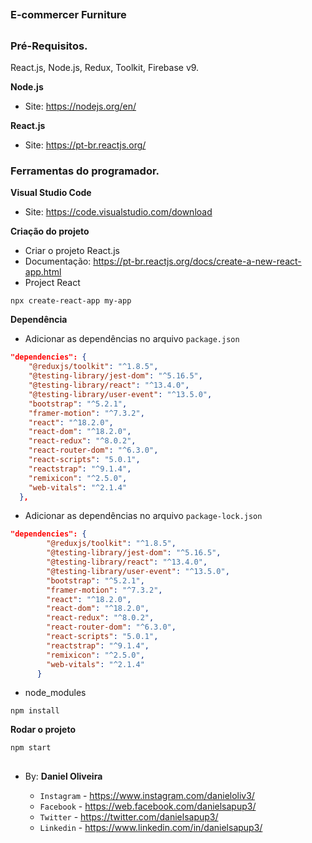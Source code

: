 ##
### E-commercer Furniture
##


### Pré-Requisitos.

React.js, Node.js, Redux, Toolkit, Firebase v9.

**Node.js**
- Site: https://nodejs.org/en/

**React.js**
- Site: https://pt-br.reactjs.org/



### Ferramentas do programador.

**Visual Studio Code**
- Site: https://code.visualstudio.com/download


**Criação do projeto**
- Criar o projeto React.js
- Documentação: https://pt-br.reactjs.org/docs/create-a-new-react-app.html
- Project React
```
npx create-react-app my-app
```
**Dependência**
- Adicionar as dependências no arquivo `package.json`
```json
"dependencies": {
    "@reduxjs/toolkit": "^1.8.5",
    "@testing-library/jest-dom": "^5.16.5",
    "@testing-library/react": "^13.4.0",
    "@testing-library/user-event": "^13.5.0",
    "bootstrap": "^5.2.1",
    "framer-motion": "^7.3.2",
    "react": "^18.2.0",
    "react-dom": "^18.2.0",
    "react-redux": "^8.0.2",
    "react-router-dom": "^6.3.0",
    "react-scripts": "5.0.1",
    "reactstrap": "^9.1.4",
    "remixicon": "^2.5.0",
    "web-vitals": "^2.1.4"
  },
```
- Adicionar as dependências no arquivo `package-lock.json`
```json
"dependencies": {
        "@reduxjs/toolkit": "^1.8.5",
        "@testing-library/jest-dom": "^5.16.5",
        "@testing-library/react": "^13.4.0",
        "@testing-library/user-event": "^13.5.0",
        "bootstrap": "^5.2.1",
        "framer-motion": "^7.3.2",
        "react": "^18.2.0",
        "react-dom": "^18.2.0",
        "react-redux": "^8.0.2",
        "react-router-dom": "^6.3.0",
        "react-scripts": "5.0.1",
        "reactstrap": "^9.1.4",
        "remixicon": "^2.5.0",
        "web-vitals": "^2.1.4"
      }
```
- node_modules

```
npm install
```


**Rodar o projeto**
```
npm start
```












##

- By:  **Daniel Oliveira**

  - `Instagram` - https://www.instagram.com/danieloliv3/
  - `Facebook` - https://web.facebook.com/danielsapup3/
  - `Twitter` - https://twitter.com/danielsapup3/
  - `Linkedin` - https://www.linkedin.com/in/danielsapup3/

  ##